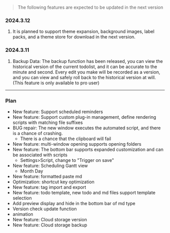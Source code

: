 > The following features are expected to be updated in the next version

### 2024.3.12

1. It is planned to support theme expansion, background images, label packs, and a theme store for download in the next version.

### 2024.3.11

1. Backup Data: The backup function has been released, you can view the historical version of the current todolist, and it can be accurate to the minute and second. Every edit you make will be recorded as a version, and you can view and safely roll back to the historical version at will. (This feature is only available to pro user)

---

### Plan

- New feature: Support scheduled reminders
- New feature: Support custom plug-in management, define rendering scripts with matching file suffixes
- BUG repair: The new window executes the automated script, and there is a chance of crashing.
   - There is a chance that the clipboard will fail
- New feature: multi-window opening supports opening folders
- New feature: The bottom bar supports expanded customization and can be associated with scripts
   - Settings>Script, change to "Trigger on save"
- New feature: Scheduling Gantt view
   - Month Day
- New feature: formatted paste md
- Optimization: shortcut key optimization
- New feature: tag import and export
- New feature: todo template, new todo and md files support template selection
- Add preview display and hide in the bottom bar of md type
- Version check update function
- animation
- New feature: Cloud storage version
- New feature: Cloud storage backup